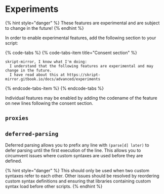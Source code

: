 # Experiments

{% hint style="danger" %}
These features are experimental and are subject to change in the future!
{% endhint %}

In order to enable experimental features, add the following section to your script:

{% code-tabs %}
{% code-tabs-item title="Consent section" %}
```text
skript-mirror, I know what I'm doing:
  I understand that the following features are experimental and may change in the future.
  I have read about this at https://skript-mirror.gitbook.io/docs/advanced/experiments
```
{% endcode-tabs-item %}
{% endcode-tabs %}

Individual features may be enabled by adding the codename of the feature on new lines following the consent section.

## `proxies`

## `deferred-parsing`

Deferred parsing allows you to prefix any line with `(parse[d] later)` to defer parsing until the first execution of the line. This allows you to circumvent issues where custom syntaxes are used before they are defined.

{% hint style="danger" %}
This should only be used when two custom syntaxes refer to each other. Other issues should be resolved by reordering custom syntax definitions and ensuring that libraries containing custom syntax load before other scripts.
{% endhint %}


